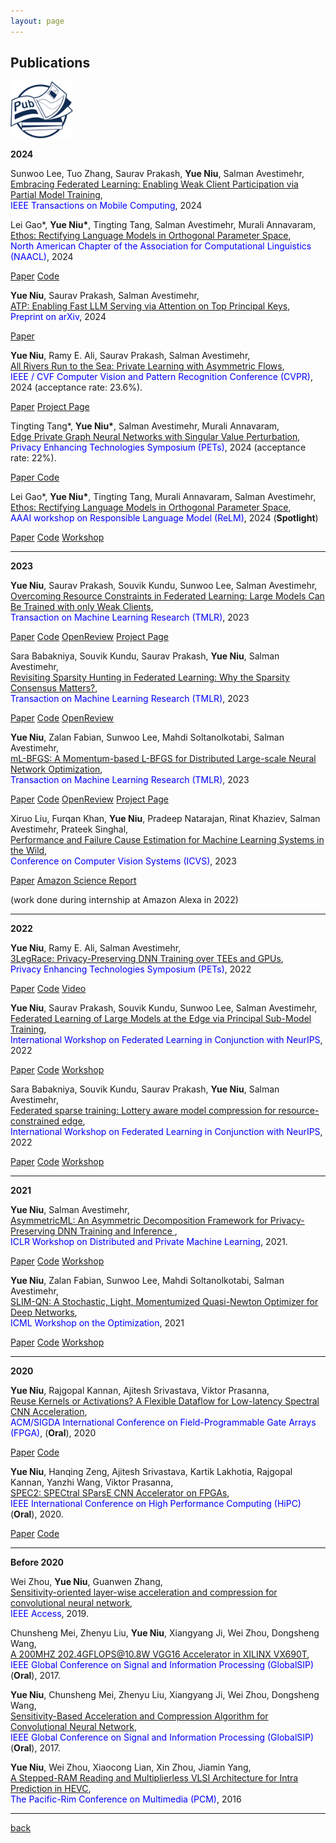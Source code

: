 ```yaml
---
layout: page
---
```


## Publications

<img src="assets/fig/publication.png" alt="drawing" width="100"/>

**2024**

Sunwoo Lee, Tuo Zhang, Saurav Prakash, **Yue Niu**, Salman Avestimehr,   
<u>Embracing Federated Learning: Enabling Weak Client Participation via Partial Model Training</u>,  
<span style="color:blue">IEEE Transactions on Mobile Computing</span>, 2024

Lei Gao\*, **Yue Niu\***, Tingting Tang, Salman Avestimehr, Murali Annavaram,   
<u>Ethos: Rectifying Language Models in Orthogonal Parameter Space</u>,  
<span style="color:blue">North American Chapter of the Association for Computational Linguistics (NAACL)</span>, 2024

<a href="https://arxiv.org/abs/2403.08994" class="btn">Paper</a>
<a href="https://github.com/leigao97/ethos" class="btn">Code</a>

**Yue Niu**, Saurav Prakash, Salman Avestimehr,  
<u>ATP: Enabling Fast LLM Serving via Attention on Top Principal Keys</u>,  
<span style="color:blue">Preprint on arXiv</span>, 2024  

<a href="https://arxiv.org/abs/2403.02352" class="btn">Paper</a>

**Yue Niu**, Ramy E. Ali, Saurav Prakash, Salman Avestimehr,  
<u>All Rivers Run to the Sea: Private Learning with Asymmetric Flows</u>,  
<span style="color:blue">IEEE / CVF Computer Vision and Pattern Recognition Conference (CVPR)</span>, 2024 (acceptance rate: 23.6%).  

<a href="https://arxiv.org/pdf/2312.05264.pdf" class="btn">Paper</a>
<a href="https://yuehniu.github.io/homepage/research/2024/04/03/asymml.html" class="btn">Project Page</a>

Tingting Tang\*, **Yue Niu\***, Salman Avestimehr, Murali Annavaram,  
<u>Edge Private Graph Neural Networks with Singular Value Perturbation</u>,  
<span style="color:blue">Privacy Enhancing Technologies Symposium (PETs)</span>, 2024 (acceptance rate: 22%).

<a href="https://arxiv.org/abs/2403.10995" class="btn" target="_blank">
    Paper
</a>
<a href="https://github.com/TinaTangTingting/Eclipse" class="btn">Code</a>

Lei Gao\*, **Yue Niu\***, Tingting Tang, Murali Annavaram, Salman Avestimehr,  
<u>Ethos: Rectifying Language Models in Orthogonal Parameter Space</u>,  
<span style="color:blue">AAAI workshop on Responsible Language Model (ReLM)</span>, 2024 (**Spotlight**)  

<a href="https://arxiv.org/abs/2403.08994" class="btn">Paper</a>
<a href="https://github.com/leigao97/ethos" class="btn">Code</a>
<a href="https://sites.google.com/vectorinstitute.ai/relm2024/accepted-papers?authuser=0" class="btn">Workshop</a>

---

**2023**

**Yue Niu**, Saurav Prakash, Souvik Kundu, Sunwoo Lee, Salman Avestimehr,  
<u>Overcoming Resource Constraints in Federated Learning: Large Models Can Be Trained with only Weak Clients</u>,  
<span style="color:blue">Transaction on Machine Learning Research (TMLR)</span>, 2023  

<a href="https://openreview.net/pdf?id=lx1WnkL9fk" class="btn">Paper</a>
<a href="https://github.com/yuehniu/modeldecomp-fl" class="btn">Code</a>
<a href="https://openreview.net/forum?id=lx1WnkL9fk" class="btn">OpenReview</a>
<a href="https://yuehniu.github.io/homepage/research/2023/07/29/prism.html" class="btn">Project Page</a>

Sara Babakniya, Souvik Kundu, Saurav Prakash, **Yue Niu**, Salman Avestimehr,  
<u>Revisiting Sparsity Hunting in Federated Learning: Why the Sparsity Consensus Matters?</u>,  
<span style="color:blue">Transaction on Machine Learning Research (TMLR)</span>, 2023  

<a href="https://openreview.net/forum?id=iHyhdpsnyi" class="btn">Paper</a>
<a href="https://github.com/SaraBabakN/flash_fl" class="btn">Code</a>
<a href="https://openreview.net/forum?id=iHyhdpsnyi" class="btn">OpenReview</a>

**Yue Niu**, Zalan Fabian, Sunwoo Lee, Mahdi Soltanolkotabi, Salman Avestimehr,  
<u>mL-BFGS: A Momentum-based L-BFGS for Distributed Large-scale Neural Network Optimization</u>,  
<span style="color:blue">Transaction on Machine Learning Research (TMLR)</span>, 2023  

<a href="https://openreview.net/forum?id=9jnsPp8DP3" class="btn">Paper</a>
<a href="https://github.com/yuehniu/mL-BFGS" class="btn">Code</a>
<a href="https://openreview.net/forum?id=9jnsPp8DP3" class="btn">OpenReview</a>
<a href="https://yuehniu.github.io/homepage/research/2022/07/29/mlbfgs.html" class="btn">Project Page</a>

Xiruo Liu, Furqan Khan, **Yue Niu**, Pradeep Natarajan, Rinat Khaziev, Salman Avestimehr, Prateek Singhal,  
<u>Performance and Failure Cause Estimation for Machine Learning Systems in the Wild</u>,  
<span style="color:blue">Conference on Computer Vision Systems (ICVS)</span>, 2023  

<a href="https://link.springer.com/chapter/10.1007/978-3-031-44137-0_31" class="btn">Paper</a>
<a href="https://www.amazon.science/publications/performance-and-failure-cause-estimation-for-machine-learning-systems-in-the-wild" class="btn">Amazon Science Report</a>

(work done during internship at Amazon Alexa in 2022)

---

**2022**

**Yue Niu**, Ramy E. Ali, Salman Avestimehr,  
<u> 3LegRace: Privacy-Preserving DNN Training over TEEs and GPUs</u>,  
<span style="color:blue">Privacy Enhancing Technologies Symposium (PETs)</span>, 2022  

<a href="https://petsymposium.org/popets/2022/popets-2022-0105.pdf" class="btn">Paper</a>
<a href="https://github.com/yuehniu/asymmetricML" class="btn">Code</a>
<a href="https://www.youtube.com/watch?v=AlnCVAe-mHg&t=2s" class="btn">Video</a>

**Yue Niu**,  Saurav Prakash, Souvik Kundu, Sunwoo Lee, Salman Avestimehr,  
<u> Federated Learning of Large Models at the Edge via Principal Sub-Model Training</u>,  
<span style="color:blue">International Workshop on Federated Learning in Conjunction with NeurIPS</span>, 2022  

<a href="https://arxiv.org/abs/2208.13141" class="btn">Paper</a>
<a href="https://github.com/yuehniu/modeldecomp-fl" class="btn">Code</a>
<a href="https://federated-learning.org/fl-neurips-2022/" class="btn">Workshop</a>

Sara Babakniya, Souvik Kundu, Saurav Prakash, **Yue Niu**, Salman Avestimehr,  
<u> Federated sparse training: Lottery aware model compression for resource-constrained edge</u>,  
<span style="color:blue">International Workshop on Federated Learning in Conjunction with NeurIPS</span>, 2022  

<a href="https://arxiv.org/abs/2208.13092" class="btn">Paper</a>
<a href="https://github.com/SaraBabakN/flash_fl" class="btn">Code</a>
<a href="https://federated-learning.org/fl-neurips-2022/" class="btn">Workshop</a>

---

**2021**

**Yue Niu**, Salman Avestimehr,  
<u>AsymmetricML: An Asymmetric Decomposition Framework for Privacy-Preserving DNN Training and Inference </u>,  
<span style="color:blue">ICLR Workshop on Distributed and Private Machine Learning</span>, 2021.  

<a href="https://petsymposium.org/popets/2022/popets-2022-0105.pdf" class="btn">Paper</a>
<a href="https://github.com/yuehniu/asymmetricML" class="btn">Code</a>
<a href="https://dp-ml.github.io/2021-workshop-ICLR/" class="btn">Workshop</a>

**Yue Niu**, Zalan Fabian, Sunwoo Lee, Mahdi Soltanolkotabi, Salman Avestimehr,  
<u>SLIM-QN: A Stochastic, Light, Momentumized Quasi-Newton Optimizer for Deep Networks</u>,  
<span style="color:blue">ICML Workshop on the Optimization</span>, 2021  

<a href="https://arxiv.org/abs/2307.13744" class="btn">Paper</a>
<a href="https://github.com/yuehniu/mL-BFGS" class="btn">Code</a>
<a href="https://sites.google.com/view/optml-icml2021" class="btn">Workshop</a>

---

**2020**

**Yue Niu**, Rajgopal Kannan, Ajitesh Srivastava, Viktor Prasanna,  
<u>Reuse Kernels or Activations? A Flexible Dataflow for Low-latency Spectral CNN Acceleration</u>,  
<span style="color:blue">ACM/SIGDA International Conference on Field-Programmable Gate Arrays (FPGA)</span>, (**Oral**), 2020

<a href="https://dl.acm.org/doi/pdf/10.1145/3373087.3375302" class="btn">Paper</a>
<a href="https://github.com/yuehniu/CNN.frequencyFPGA" class="btn">Code</a>

**Yue Niu**, Hanqing Zeng, Ajitesh Srivastava, Kartik Lakhotia, Rajgopal Kannan, Yanzhi Wang, Viktor Prasanna,  
<u>SPEC2: SPECtral SParsE CNN Accelerator on FPGAs</u>,  
<span style="color:blue">IEEE International Conference on High Performance Computing (HiPC)</span> (**Oral**), 2020.

<a href="https://ieeexplore.ieee.org/abstract/document/8990436" class="btn">Paper</a>
<a href="https://github.com/yuehniu/CNN.frequencyFPGA" class="btn">Code</a>

---

**Before 2020**

Wei Zhou, **Yue Niu**, Guanwen Zhang,  
<u>Sensitivity-oriented layer-wise acceleration and compression for convolutional neural network</u>,  
<span style="color:blue">IEEE Access</span>, 2019. 

Chunsheng Mei, Zhenyu Liu, **Yue Niu**, Xiangyang Ji, Wei Zhou, Dongsheng Wang,  
<u>A 200MHZ 202.4GFLOPS@10.8W VGG16 Accelerator in XILINX VX690T</u>,  
<span style="color:blue">IEEE Global Conference on Signal and Information Processing (GlobalSIP)</span> (**Oral**), 2017.

**Yue Niu**, Chunsheng Mei, Zhenyu Liu, Xiangyang Ji, Wei Zhou, Dongsheng Wang,  
<u>Sensitivity-Based Acceleration and Compression Algorithm for Convolutional Neural Network</u>,  
<span style="color:blue">IEEE Global Conference on Signal and Information Processing (GlobalSIP)</span> (**Oral**), 2017. 

**Yue Niu**, Wei Zhou, Xiaocong Lian, Xin Zhou, Jiamin Yang,  
<u>A Stepped-RAM Reading and Multiplierless VLSI Architecture for Intra Prediction in HEVC</u>,  
<span style="color:blue">The Pacific-Rim Conference on Multimedia (PCM)</span>, 2016

---

[back](./)
